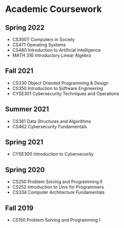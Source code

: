 # Academic Coursework

## Spring 2022
- CS300T Computers in Society
- CS471 Operating Systems
- CS480 Introduction to Artificial Intelligence
- MATH 316 Introductory Linear Algebra

## Fall 2021
- CS330 Object Oriented Programming & Design
- CS350 Introduction to Software Engineering
- CYSE301 Cybersecurity Techniques and Operations

## Summer 2021
- CS361 Data Structures and Algorithms
- CS462 Cybersecurity Fundamentals

## Spring 2021
- CYSE300 Introduction to Cybersecurity

## Spring 2020
- CS250 Problem Solving and Programming II
- CS252 Introduction to Unix for Programmers
- CS334 Computer Architecture Fundamentals

## Fall 2019
- CS150 Problem Solving and Programming I